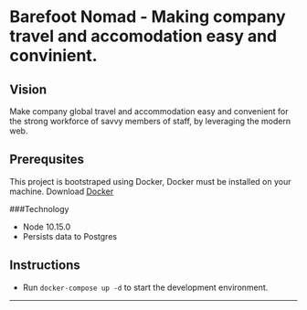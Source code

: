Barefoot Nomad - Making company travel and accomodation easy and convinient.
=======

## Vision
Make company global travel and accommodation easy and convenient for the strong workforce of savvy members of staff, by leveraging the modern web.

## Prerequsites

This project is bootstraped using Docker, Docker must be installed on your machine. Download [Docker](https://docs.docker.com/docker-for-windows/install/)

###Technology
- Node 10.15.0
- Persists data to Postgres

## Instructions

- Run `docker-compose up -d` to start the development environment.

---
